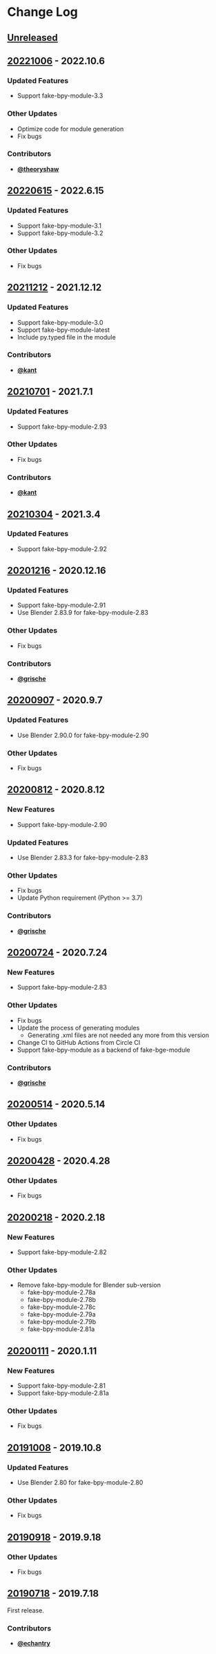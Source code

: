 <!-- markdownlint-disable MD024 -->

# Change Log

## [Unreleased](https://github.com/nutti/fake-bpy-module/compare/20221006...master)

<!-- markdownlint-disable-next-line MD013 -->
## [20221006](https://github.com/nutti/fake-bpy-module/compare/20220615...20221006) - 2022.10.6

### Updated Features

* Support fake-bpy-module-3.3

### Other Updates

* Optimize code for module generation
* Fix bugs

### Contributors

* [**@theoryshaw**](https://github.com/theoryshaw)

<!-- markdownlint-disable-next-line MD013 -->
## [20220615](https://github.com/nutti/fake-bpy-module/compare/20211212...20220615) - 2022.6.15

### Updated Features

* Support fake-bpy-module-3.1
* Support fake-bpy-module-3.2

### Other Updates

* Fix bugs

<!-- markdownlint-disable-next-line MD013 -->
## [20211212](https://github.com/nutti/fake-bpy-module/compare/20210701...20211212) - 2021.12.12

### Updated Features

* Support fake-bpy-module-3.0
* Support fake-bpy-module-latest
* Include py.typed file in the module

### Contributors

* [**@kant**](https://github.com/kant)

<!-- markdownlint-disable-next-line MD013 -->
## [20210701](https://github.com/nutti/fake-bpy-module/compare/20210304...20210701) - 2021.7.1

### Updated Features

* Support fake-bpy-module-2.93

### Other Updates

* Fix bugs

### Contributors

* [**@kant**](https://github.com/kant)

<!-- markdownlint-disable-next-line MD013 -->
## [20210304](https://github.com/nutti/fake-bpy-module/compare/20201216...20210304) - 2021.3.4

### Updated Features

* Support fake-bpy-module-2.92

<!-- markdownlint-disable-next-line MD013 -->
## [20201216](https://github.com/nutti/fake-bpy-module/compare/20200907...20201216) - 2020.12.16

### Updated Features

* Support fake-bpy-module-2.91
* Use Blender 2.83.9 for fake-bpy-module-2.83

### Other Updates

* Fix bugs

### Contributors

* [**@grische**](https://github.com/grische)

<!-- markdownlint-disable-next-line MD013 -->
## [20200907](https://github.com/nutti/fake-bpy-module/compare/20200812...20200907) - 2020.9.7

### Updated Features

* Use Blender 2.90.0 for fake-bpy-module-2.90

### Other Updates

* Fix bugs

<!-- markdownlint-disable-next-line MD013 -->
## [20200812](https://github.com/nutti/fake-bpy-module/compare/20200724...20200812) - 2020.8.12

### New Features

* Support fake-bpy-module-2.90

### Updated Features

* Use Blender 2.83.3 for fake-bpy-module-2.83

### Other Updates

* Fix bugs
* Update Python requirement (Python >= 3.7)

### Contributors

* [**@grische**](https://github.com/grische)

<!-- markdownlint-disable-next-line MD013 -->
## [20200724](https://github.com/nutti/fake-bpy-module/compare/20200514...20200724) - 2020.7.24

### New Features

* Support fake-bpy-module-2.83

### Other Updates

* Fix bugs
* Update the process of generating modules
  * Generating .xml files are not needed any more from this version
* Change CI to GitHub Actions from Circle CI
* Support fake-bpy-module as a backend of fake-bge-module

### Contributors

* [**@grische**](https://github.com/grische)

<!-- markdownlint-disable-next-line MD013 -->
## [20200514](https://github.com/nutti/fake-bpy-module/compare/20200428...20200514) - 2020.5.14

### Other Updates

* Fix bugs

<!-- markdownlint-disable-next-line MD013 -->
## [20200428](https://github.com/nutti/fake-bpy-module/compare/20200218...20200428) - 2020.4.28

### Other Updates

* Fix bugs

<!-- markdownlint-disable-next-line MD013 -->
## [20200218](https://github.com/nutti/fake-bpy-module/compare/20200111...20200218) - 2020.2.18

### New Features

* Support fake-bpy-module-2.82

### Other Updates

* Remove fake-bpy-module for Blender sub-version
  * fake-bpy-module-2.78a
  * fake-bpy-module-2.78b
  * fake-bpy-module-2.78c
  * fake-bpy-module-2.79a
  * fake-bpy-module-2.79b
  * fake-bpy-module-2.81a

<!-- markdownlint-disable-next-line MD013 -->
## [20200111](https://github.com/nutti/fake-bpy-module/compare/20191008...20200111) - 2020.1.11

### New Features

* Support fake-bpy-module-2.81
* Support fake-bpy-module-2.81a

### Other Updates

* Fix bugs

<!-- markdownlint-disable-next-line MD013 -->
## [20191008](https://github.com/nutti/fake-bpy-module/compare/20190918...20191008) - 2019.10.8

### Updated Features

* Use Blender 2.80 for fake-bpy-module-2.80

### Other Updates

* Fix bugs

<!-- markdownlint-disable-next-line MD013 -->
## [20190918](https://github.com/nutti/fake-bpy-module/compare/20190718...20190918) - 2019.9.18

### Other Updates

* Fix bugs

<!-- markdownlint-disable-next-line MD013 -->
## [20190718](https://github.com/nutti/fake-bpy-module/compare/440127e2db7ea05b8ee58d14d84eb252681906cf...20190718) - 2019.7.18

First release.

### Contributors

* [**@echantry**](https://github.com/echantry)
